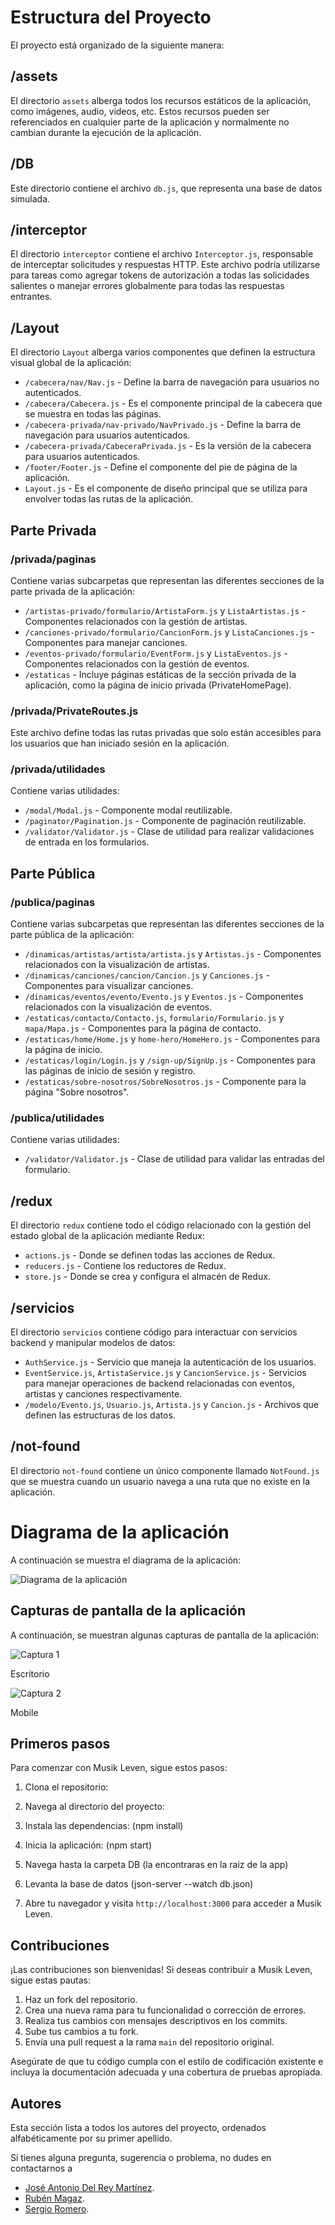 # Estructura del Proyecto

El proyecto está organizado de la siguiente manera:

## /assets

El directorio `assets` alberga todos los recursos estáticos de la aplicación, como imágenes, audio, vídeos, etc. Estos recursos pueden ser referenciados en cualquier parte de la aplicación y normalmente no cambian durante la ejecución de la aplicación.

## /DB

Este directorio contiene el archivo `db.js`, que representa una base de datos simulada.

## /interceptor

El directorio `interceptor` contiene el archivo `Interceptor.js`, responsable de interceptar solicitudes y respuestas HTTP. Este archivo podría utilizarse para tareas como agregar tokens de autorización a todas las solicidades salientes o manejar errores globalmente para todas las respuestas entrantes.

## /Layout

El directorio `Layout` alberga varios componentes que definen la estructura visual global de la aplicación:

- `/cabecera/nav/Nav.js` - Define la barra de navegación para usuarios no autenticados. 
- `/cabecera/Cabecera.js` - Es el componente principal de la cabecera que se muestra en todas las páginas.
- `/cabecera-privada/nav-privado/NavPrivado.js` - Define la barra de navegación para usuarios autenticados.
- `/cabecera-privada/CabeceraPrivada.js` - Es la versión de la cabecera para usuarios autenticados.
- `/footer/Footer.js` - Define el componente del pie de página de la aplicación.
- `Layout.js` - Es el componente de diseño principal que se utiliza para envolver todas las rutas de la aplicación.

## Parte Privada

### /privada/paginas

Contiene varias subcarpetas que representan las diferentes secciones de la parte privada de la aplicación:

- `/artistas-privado/formulario/ArtistaForm.js` y `ListaArtistas.js` - Componentes relacionados con la gestión de artistas.
- `/canciones-privado/formulario/CancionForm.js` y `ListaCanciones.js` - Componentes para manejar canciones.
- `/eventos-privado/formulario/EventForm.js` y `ListaEventos.js` - Componentes relacionados con la gestión de eventos.
- `/estaticas` - Incluye páginas estáticas de la sección privada de la aplicación, como la página de inicio privada (PrivateHomePage).

### /privada/PrivateRoutes.js

Este archivo define todas las rutas privadas que solo están accesibles para los usuarios que han iniciado sesión en la aplicación.

### /privada/utilidades

Contiene varias utilidades:

- `/modal/Modal.js` - Componente modal reutilizable.
- `/paginator/Pagination.js` - Componente de paginación reutilizable.
- `/validator/Validator.js` - Clase de utilidad para realizar validaciones de entrada en los formularios.

## Parte Pública

### /publica/paginas

Contiene varias subcarpetas que representan las diferentes secciones de la parte pública de la aplicación:

- `/dinamicas/artistas/artista/artista.js` y `Artistas.js` - Componentes relacionados con la visualización de artistas.
- `/dinamicas/canciones/cancion/Cancion.js` y `Canciones.js` - Componentes para visualizar canciones.
- `/dinamicas/eventos/evento/Evento.js` y `Eventos.js` - Componentes relacionados con la visualización de eventos.
- `/estaticas/contacto/Contacto.js`, `formulario/Formulario.js` y `mapa/Mapa.js` - Componentes para la página de contacto.
- `/estaticas/home/Home.js` y `home-hero/HomeHero.js` - Componentes para la página de inicio.
- `/estaticas/login/Login.js` y `/sign-up/SignUp.js` - Componentes para las páginas de inicio de sesión y registro.
- `/estaticas/sobre-nosotros/SobreNosotros.js` - Componente para la página "Sobre nosotros".

### /publica/utilidades

Contiene varias utilidades:

- `/validator/Validator.js` - Clase de utilidad para validar las entradas del formulario.

## /redux

El directorio `redux` contiene todo el código relacionado con la gestión del estado global de la aplicación mediante Redux:

- `actions.js` - Donde se definen todas las acciones de Redux.
- `reducers.js` - Contiene los reductores de Redux.
- `store.js` - Donde se crea y configura el almacén de Redux.

## /servicios

El directorio `servicios` contiene código para interactuar con servicios backend y manipular modelos de datos:

- `AuthService.js` - Servicio que maneja la autenticación de los usuarios.
- `EventService.js`, `ArtistaService.js` y `CancionService.js` - Servicios para manejar operaciones de backend relacionadas con eventos, artistas y canciones respectivamente.
- `/modelo/Evento.js`, `Usuario.js`, `Artista.js` y `Cancion.js` - Archivos que definen las estructuras de los datos.

## /not-found

El directorio `not-found` contiene un único componente llamado `NotFound.js` que se muestra cuando un usuario navega a una ruta que no existe en la aplicación.

# Diagrama de la aplicación

A continuación se muestra el diagrama de la aplicación:

![Diagrama de la aplicación](src/assets/img/MusikLeven.jpg)

## Capturas de pantalla de la aplicación

A continuación, se muestran algunas capturas de pantalla de la aplicación:

![Captura 1](src/assets/img/escritorio.png)

Escritorio

![Captura 2](src/assets/img/mobile.png)

Mobile

## Primeros pasos

Para comenzar con Musik Leven, sigue estos pasos:

1. Clona el repositorio:

2. Navega al directorio del proyecto:

3. Instala las dependencias: (npm install)

4. Inicia la aplicación: (npm start)

5. Navega hasta la carpeta DB (la encontraras en la raiz de la app)

6. Levanta la base de datos (json-server --watch db.json)

7. Abre tu navegador y visita `http://localhost:3000` para acceder a Musik Leven.

## Contribuciones

¡Las contribuciones son bienvenidas! Si deseas contribuir a Musik Leven, sigue estas pautas:

1. Haz un fork del repositorio.
2. Crea una nueva rama para tu funcionalidad o corrección de errores.
3. Realiza tus cambios con mensajes descriptivos en los commits.
4. Sube tus cambios a tu fork.
5. Envía una pull request a la rama `main` del repositorio original.

Asegúrate de que tu código cumpla con el estilo de codificación existente e incluya la documentación adecuada y una cobertura de pruebas apropiada.

## Autores

Esta sección lista a todos los autores del proyecto, ordenados alfabéticamente por su primer apellido.

Si tienes alguna pregunta, sugerencia o problema, no dudes en contactarnos a 
- [José Antonio Del Rey Martínez](https://github.com/Janto7).
- [Rubén Magaz](https://github.com/nergal98).
- [Sergio Romero](https://github.com/sergior-15).
